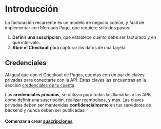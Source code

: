 # Introducción

La facturación recurrente es un modelo de negocio común, y fácil de implementar con Mercado Pago, que requiere sólo dos pasos:

1. **Definir una suscripción**, que establece cuánto debe ser facturado y en qué intervalo.
2. **Abrir el Checkout** para capturar los datos de una tarjeta

## Credenciales

Al igual que con el Checkout de Pagos, cuentas con un par de claves privadas para conectarte con la API. Estas claves las encuentras en la sección [credenciales de tu cuenta](https://www.mercadopago.com/mla/account/credentials?type=basic).

Las **credenciales privadas**, se utilizan para todas las llamadas a las APIs, como definir una suscripción, realizar reembolsos, y más. Las claves privadas deben ser mantenidas **confidencialmente** en tus servidores de backend y nunca deben ser publicadas.


#### Comenzar a crear [suscripciones]()
